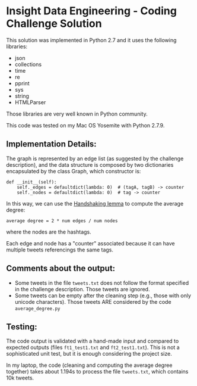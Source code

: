 Insight Data Engineering - Coding Challenge Solution
====================================================

This solution was implemented in Python 2.7 and it uses the following libraries:

* json
* collections
* time
* re
* pprint
* sys
* string
* HTMLParser

Those libraries are very well known in Python community.

This code was tested on my Mac OS Yosemite with Python 2.7.9.

Implementation Details:
----------------------

The graph is represented by an edge list (as suggested by the challenge description), and the data structure
is composed by two dictionaries encapsulated by the class Graph, which constructor is:

    def __init__(self):
        self._edges = defaultdict(lambda: 0)  # (tagA, tagB) -> counter
        self._nodes = defaultdict(lambda: 0)  # tag -> counter

In this way, we can use the [Handshaking lemma](https://en.wikipedia.org/wiki/Degree_(graph_theory)#Handshaking_lemma) to compute the average degree:

    average degree = 2 * num edges / num nodes

where the nodes are the hashtags.

Each edge and node has a "counter" associated because it can have multiple tweets referencings the same tags.

Comments about the output:
---------------------
* Some tweets in the file `tweets.txt` does not follow the format specified in the challenge description. Those tweets are ignored.
* Some tweets can be empty after the cleaning step (e.g., those with only unicode characters). Those tweets ARE considered by the code `average_degree.py`

Testing:
-------

The code output is validated with a hand-made input and compared to expected outputs (files `ft1_test1.txt` and `ft2_test1.txt`). This is not a sophisticated unit test, but it is enough considering the project size.

In my laptop, the code (cleaning and computing the average degree together) takes about 1.194s to process the file `tweets.txt`, which contains 10k tweets.

